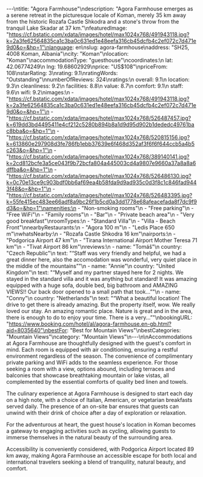 ---\ntitle: "Agora Farmhouse"\ndescription: "Agora Farmhouse emerges as a serene retreat in the picturesque locale of Koman, merely 35 km away from the historic Rozafa Castle Shkodra and a stone's throw from the tranquil Lake Skadar at 37 km."\nfeaturedImage: "https://cf.bstatic.com/xdata/images/hotel/max1024x768/491943118.jpg?k=2a3fe62564835ca1c3ba0c631ed1e48eefa316cb45dcfb4c2ef072c7d471e9d0&o=&hp=1"\nlanguage: en\nslug: agora-farmhouse\naddress: "SH25, 4008 Koman, Albania"\ncity: "Koman"\nlocation: "Koman"\naccommodationType: "guesthouse"\ncoordinates:\n  lat: 42.06774249\n  lng: 19.68602929\nprice: "US$108"\npriceFrom: 108\nstarRating: 3\nrating: 9.1\nratingWords: "Outstanding"\nnumberOfReviews: 324\nratings:\n  overall: 9.1\n  location: 9.3\n  cleanliness: 9.2\n  facilities: 8.8\n  value: 8.7\n  comfort: 9.1\n  staff: 9.6\n  wifi: 9.2\nimages:\n  - "https://cf.bstatic.com/xdata/images/hotel/max1024x768/491943118.jpg?k=2a3fe62564835ca1c3ba0c631ed1e48eefa316cb45dcfb4c2ef072c7d471e9d0&o=&hp=1"\n  - "https://cf.bstatic.com/xdata/images/hotel/max1024x768/526487457.jpg?k=619dd3bd4495411e4cf212c5280b894b8a1d9d95d902b1dededc49761bac8bba&o=&hp=1"\n  - "https://cf.bstatic.com/xdata/images/hotel/max1024x768/520815156.jpg?k=613860e297908d3fe786fb1ebb37639e6f468d352af3f6f6f644ccb5a4b5c263&o=&hp=1"\n  - "https://cf.bstatic.com/xdata/images/hotel/max1024x768/389140141.jpg?k=2cd812bcfe3a5ce043f9b72bcfa804a445003cd4a9807e9660a37a8a8a6dffba&o=&hp=1"\n  - "https://cf.bstatic.com/xdata/images/hotel/max1024x768/526486130.jpg?k=0c70e13ce9c903bdf0bb6af69ea4b58fda9d9ad935c0d3f8c1c846fad9443f48&o=&hp=1"\n  - "https://cf.bstatic.com/xdata/images/hotel/max1024x768/526483395.jpg?k=55fe415ec483ee66adf8a9bc26f1b5cd0a3dd1778e68afeacefada8f7dc9f9d3&o=&hp=1"\namenities:\n  - "Non-smoking rooms"\n  - "Free parking"\n  - "Free WiFi"\n  - "Family rooms"\n  - "Bar"\n  - "Private beach area"\n  - "Very good breakfast"\nroomTypes:\n  - "Standard Villa"\n  - "Villa - Beach Front"\nnearbyRestaurants:\n  - "Agora 100 m"\n  - "Ledis Place 650 m"\nwhatsNearby:\n  - "Rozafa Castle Shkodra 16 km"\nairports:\n  - "Podgorica Airport 47 km"\n  - "Tirana International Airport Mother Teresa 71 km"\n  - "Tivat Airport 86 km"\nreviews:\n  - name: "Tomáš"\n    country: "Czech Republic"\n    text: "“Staff was very friendly and helpful, we had a great dinner here, also the accomodation was wonderful, very quiet place in the middle of the mountains”"\n  - name: "Annie"\n    country: "United Kingdom"\n    text: "“Myself and my partner stayed here for 2 nights. We stayed in the standard villa and it was anything but standard! It was amazing equipped with a huge sofa, double bed, big bathroom and AMAZING VIEWS!! Our back door opened to a small path that took...”"\n  - name: "Conny"\n    country: "Netherlands"\n    text: "“What a beautiful location! The drive to get there is already amazing. But the property itself, wow. We really loved our stay. An amazing romantic place. Nature is great and in the area, there is enough to do to enjoy your time. There is a very...”"\nbookingURL: "https://www.booking.com/hotel/al/agora-farmhouse.en-gb.html?aid=8035640"\nbestFor: "Best for Mountain Views"\nbestCategories: "Mountain Views"\ncategory: "Mountain Views"\n---\n\nAccommodations at Agora Farmhouse are thoughtfully designed with the guest's comfort in mind. Each room is equipped with air conditioning, ensuring a restful environment regardless of the season. The convenience of complimentary private parking and WiFi adds to the seamless experience. For those seeking a room with a view, options abound, including terraces and balconies that showcase breathtaking mountain or lake vistas, all complemented by the essential comforts of quality bed linen and towels.

The culinary experience at Agora Farmhouse is designed to start each day on a high note, with a choice of Italian, American, or vegetarian breakfasts served daily. The presence of an on-site bar ensures that guests can unwind with their drink of choice after a day of exploration or relaxation.

For the adventurous at heart, the guest house's location in Koman becomes a gateway to engaging activities such as cycling, allowing guests to immerse themselves in the natural beauty of the surrounding area. 

Accessibility is conveniently considered, with Podgorica Airport located 89 km away, making Agora Farmhouse an accessible escape for both local and international travelers seeking a blend of tranquility, natural beauty, and comfort.